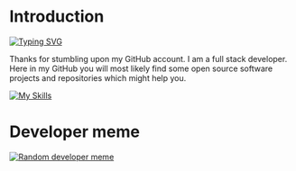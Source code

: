 # Introduction 
[![Typing SVG](https://readme-typing-svg.herokuapp.com?font=Montserrat&size=50&pause=1000&vCenter=true&random=false&width=435&height=100&lines=Hello+There!;Nice+to+meet+you)](https://git.io/typing-svg)


Thanks for stumbling upon my GitHub account. I am a full stack developer. Here in my GitHub you will most likely find some open source software projects and repositories which might help you.

[![My Skills](https://skillicons.dev/icons?i=html,css,js,python,c,cpp)](https://github.com/blazeinferno64)

# Developer meme

[![Random developer meme](https://www.boredpanda.com/blog/wp-content/uploads/2021/12/2-61ae1e704e406__700.jpg)](https://github.com/blazeinferno64)
